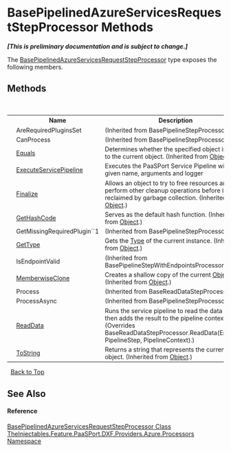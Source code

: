 # BasePipelinedAzureServicesRequestStepProcessor Methods
 _**\[This is preliminary documentation and is subject to change.\]**_

The <a href="405abf7e-4b19-5ca3-3f38-95e730cc923b">BasePipelinedAzureServicesRequestStepProcessor</a> type exposes the following members.


## Methods
&nbsp;<table><tr><th></th><th>Name</th><th>Description</th></tr><tr><td>![Protected method](media/protmethod.gif "Protected method")</td><td>AreRequiredPluginsSet</td><td> (Inherited from BasePipelineStepProcessor.)</td></tr><tr><td>![Public method](media/pubmethod.gif "Public method")</td><td>CanProcess</td><td> (Inherited from BasePipelineStepProcessor.)</td></tr><tr><td>![Public method](media/pubmethod.gif "Public method")</td><td><a href="http://msdn2.microsoft.com/en-us/library/bsc2ak47" target="_blank">Equals</a></td><td>
Determines whether the specified object is equal to the current object.
 (Inherited from <a href="http://msdn2.microsoft.com/en-us/library/e5kfa45b" target="_blank">Object</a>.)</td></tr><tr><td>![Protected method](media/protmethod.gif "Protected method")</td><td><a href="83db5f7f-1323-9464-b503-25aa89442c09">ExecuteServicePipeline</a></td><td>
Executes the PaaSPort Service Pipeline with the given name, arguments and logger</td></tr><tr><td>![Protected method](media/protmethod.gif "Protected method")</td><td><a href="http://msdn2.microsoft.com/en-us/library/4k87zsw7" target="_blank">Finalize</a></td><td>
Allows an object to try to free resources and perform other cleanup operations before it is reclaimed by garbage collection.
 (Inherited from <a href="http://msdn2.microsoft.com/en-us/library/e5kfa45b" target="_blank">Object</a>.)</td></tr><tr><td>![Public method](media/pubmethod.gif "Public method")</td><td><a href="http://msdn2.microsoft.com/en-us/library/zdee4b3y" target="_blank">GetHashCode</a></td><td>
Serves as the default hash function.
 (Inherited from <a href="http://msdn2.microsoft.com/en-us/library/e5kfa45b" target="_blank">Object</a>.)</td></tr><tr><td>![Protected method](media/protmethod.gif "Protected method")</td><td>GetMissingRequiredPlugin``1</td><td> (Inherited from BasePipelineStepProcessor.)</td></tr><tr><td>![Public method](media/pubmethod.gif "Public method")</td><td><a href="http://msdn2.microsoft.com/en-us/library/dfwy45w9" target="_blank">GetType</a></td><td>
Gets the <a href="http://msdn2.microsoft.com/en-us/library/42892f65" target="_blank">Type</a> of the current instance.
 (Inherited from <a href="http://msdn2.microsoft.com/en-us/library/e5kfa45b" target="_blank">Object</a>.)</td></tr><tr><td>![Protected method](media/protmethod.gif "Protected method")</td><td>IsEndpointValid</td><td> (Inherited from BasePipelineStepWithEndpointsProcessor.)</td></tr><tr><td>![Protected method](media/protmethod.gif "Protected method")</td><td><a href="http://msdn2.microsoft.com/en-us/library/57ctke0a" target="_blank">MemberwiseClone</a></td><td>
Creates a shallow copy of the current <a href="http://msdn2.microsoft.com/en-us/library/e5kfa45b" target="_blank">Object</a>.
 (Inherited from <a href="http://msdn2.microsoft.com/en-us/library/e5kfa45b" target="_blank">Object</a>.)</td></tr><tr><td>![Public method](media/pubmethod.gif "Public method")</td><td>Process</td><td> (Inherited from BaseReadDataStepProcessor.)</td></tr><tr><td>![Public method](media/pubmethod.gif "Public method")</td><td>ProcessAsync</td><td> (Inherited from BasePipelineStepProcessor.)</td></tr><tr><td>![Protected method](media/protmethod.gif "Protected method")</td><td><a href="0c0a1a77-dac1-fe5b-089f-80f09d248ea9">ReadData</a></td><td>
Runs the service pipeline to read the data and then adds the result to the pipeline context
 (Overrides BaseReadDataStepProcessor.ReadData(Endpoint, PipelineStep, PipelineContext).)</td></tr><tr><td>![Public method](media/pubmethod.gif "Public method")</td><td><a href="http://msdn2.microsoft.com/en-us/library/7bxwbwt2" target="_blank">ToString</a></td><td>
Returns a string that represents the current object.
 (Inherited from <a href="http://msdn2.microsoft.com/en-us/library/e5kfa45b" target="_blank">Object</a>.)</td></tr></table>&nbsp;
<a href="#basepipelinedazureservicesrequeststepprocessor-methods">Back to Top</a>

## See Also


#### Reference
<a href="405abf7e-4b19-5ca3-3f38-95e730cc923b">BasePipelinedAzureServicesRequestStepProcessor Class</a><br /><a href="6c39029b-3f10-96e8-3870-29c3ae879e04">TheInjectables.Feature.PaaSPort.DXF.Providers.Azure.Processors Namespace</a><br />